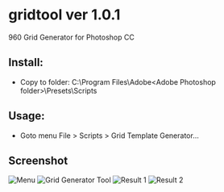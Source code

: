 # gridtool ver 1.0.1
960 Grid Generator for Photoshop CC

## Install: 
- Copy to folder: C:\Program Files\Adobe\<Adobe Photoshop folder>\Presets\Scripts
	
## Usage:
- Goto menu File > Scripts > Grid Template Generator...

## Screenshot
![Menu](http://i-designer.net/share/gridtool/step1.png)
![Grid Generator Tool](http://i-designer.net/share/gridtool/step2.png)
![Result 1](http://i-designer.net/share/gridtool/step3.png)
![Result 2](http://i-designer.net/share/gridtool/step4.png)
